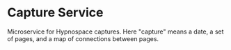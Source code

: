 # Capture Service

Microservice for Hypnospace captures. Here "capture" means a date, a set of pages, and a map of connections between pages.
